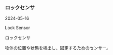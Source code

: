 <article id="ロックセンサ">

### ロックセンサ

<p class="st_update_header">2024-05-16</p>
<p class="st_name_header_en">Lock Sensor</p>
<p class="st_name_header_jp">ロックセンサ</p>
<div class="article_explanation">物体の位置や状態を検出し、固定するためのセンサー。</div>
</article>
